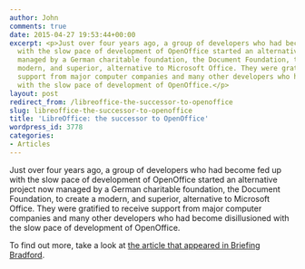 ```yaml
---
author: John
comments: true
date: 2015-04-27 19:53:44+00:00
excerpt: <p>Just over four years ago, a group of developers who had become fed up
  with the slow pace of development of OpenOffice started an alternative project now
  managed by a German charitable foundation, the Document Foundation, to create a
  modern, and superior, alternative to Microsoft Office. They were gratified to receive
  support from major computer companies and many other developers who had become disillusioned
  with the slow pace of development of OpenOffice.</p>
layout: post
redirect_from: /libreoffice-the-successor-to-openoffice
slug: libreoffice-the-successor-to-openoffice
title: 'LibreOffice: the successor to OpenOffice'
wordpress_id: 3778
categories:
- Articles
---
```


Just over four years ago, a group of developers who had become fed up with the slow pace of development of OpenOffice started an alternative project now managed by a German charitable foundation, the Document Foundation, to create a modern, and superior, alternative to Microsoft Office. They were gratified to receive support from major computer companies and many other developers who had become disillusioned with the slow pace of development of OpenOffice.




To find out more, take a look at [the article that appeared in Briefing Bradford](http://www.bradlug.co.uk/libreoffice-the-successor-to-openoffice/libreoffice/).
